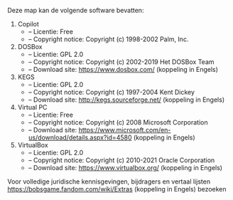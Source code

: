 ﻿Deze map kan de volgende software bevatten:

1. Copilot
   - – Licentie: Free
   - – Copyright notice: Copyright (c) 1998-2002 Palm, Inc.
2. DOSBox
   - – Licentie: GPL 2.0
   - – Copyright notice: Copyright (c) 2002-2019 Het DOSBox Team
   - – Download site: https://www.dosbox.com/ (koppeling in Engels)
3. KEGS
   - – Licentie: GPL 2.0
   - – Copyright notice: Copyright (c) 1997-2004 Kent Dickey
   - – Download site: http://kegs.sourceforge.net/ (koppeling in Engels)
4. Virtual PC
   - – Licentie: Free
   - – Copyright notice: Copyright (c) 2008 Microsoft Corporation
   - – Download site: https://www.microsoft.com/en-us/download/details.aspx?id=4580 (koppeling in Engels)
5. VirtualBox
   - – Licentie: GPL 2.0
   - – Copyright notice: Copyright (c) 2010-2021 Oracle Corporation
   - – Download site: https://www.virtualbox.org/ (koppeling in Engels)

Voor volledige juridische kennisgevingen, bijdragers en vertaal lijsten https://bobsgame.fandom.com/wiki/Extras (koppeling in Engels) bezoeken
